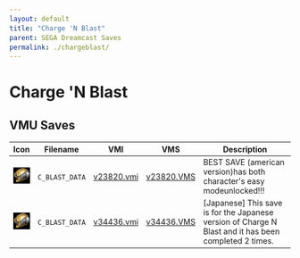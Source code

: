 ```yaml
---
layout: default
title: "Charge 'N Blast"
parent: SEGA Dreamcast Saves
permalink: ./chargeblast/
---
```

# Charge 'N Blast

## VMU Saves

| Icon | Filename | VMI | VMS | Description |
|------|----------|-----|-----|-------------|
| ![Charge 'N Blast](../icons/C_BLAST_DATA.GIF) | `C_BLAST_DATA` | [v23820.vmi](v23820.vmi) | [v23820.VMS](v23820.VMS) | BEST SAVE (american version)has both character's easy modeunlocked!!!  |
| ![Charge 'N Blast](../icons/C_BLAST_DATA.GIF) | `C_BLAST_DATA` | [v34436.vmi](v34436.vmi) | [v34436.VMS](v34436.VMS) | [Japanese] This save is for the Japanese version of Charge N Blast and it has been completed 2 times.  |
